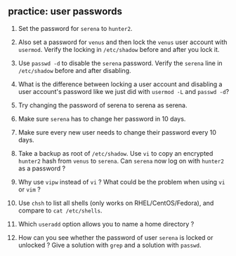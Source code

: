 ## practice: user passwords

1. Set the password for `serena` to `hunter2`.

2. Also set a password for `venus` and then lock the `venus` user account with `usermod`. Verify the locking in `/etc/shadow` before and after you lock it.

3. Use `passwd -d` to disable the `serena` password. Verify the `serena` line in `/etc/shadow` before and after disabling.

4. What is the difference between locking a user account and disabling a user account's password like we just did with `usermod -L` and `passwd -d`?

5. Try changing the password of serena to serena as serena.

6. Make sure `serena` has to change her password in 10 days.

7. Make sure every new user needs to change their password every 10 days.

8. Take a backup as root of `/etc/shadow`. Use `vi` to copy an encrypted `hunter2` hash from `venus` to `serena`. Can `serena` now log on with `hunter2` as a password ?

9. Why use `vipw` instead of `vi` ? What could be the problem when using `vi` or `vim` ?

10. Use `chsh` to list all shells (only works on RHEL/CentOS/Fedora), and compare to `cat /etc/shells`.

11. Which `useradd` option allows you to name a home directory ?

12. How can you see whether the password of user `serena` is locked or unlocked ? Give a solution with `grep` and a solution with `passwd`.

